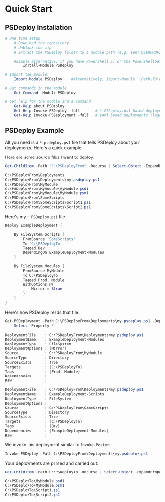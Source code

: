 # Quick Start 

## PSDeploy Installation

```powershell
# One time setup
    # Download the repository
    # Unblock the zip
    # Extract the PSDeploy folder to a module path (e.g. $env:USERPROFILE\Documents\WindowsPowerShell\Modules\)

    #Simple alternative, if you have PowerShell 5, or the PowerShellGet module:
        Install-Module PSDeploy

# Import the module.
    Import-Module PSDeploy    #Alternatively, Import-Module \\Path\To\PSDeploy

# Get commands in the module
    Get-Command -Module PSDeploy

# Get help for the module and a command
    Get-Help about_PSDeploy
    Get-Help Invoke-PSDeploy -full       # *.PSDeploy.ps1 based deployments
    Get-Help Invoke-PSDeployment -full   # yaml based deployments (legacy)
```

## PSDeploy Example

All you need is a `*.psdeploy.ps1` file that tells PSDeploy about your deployments. 
Here's a quick example.

Here are some source files I want to deploy:

```powershell
Get-ChildItem -Path "C:\PSDeployFrom" -Recurse | Select-Object -ExpandProperty FullName

C:\PSDeployFrom\Deployments
C:\PSDeployFrom\Deployments\my.psdeploy.ps1
C:\PSDeployFrom\MyModule
C:\PSDeployFrom\MyModule\MyModule.psd1
C:\PSDeployFrom\MyModule\MyModule.psm1
C:\PSDeployFrom\SomeScripts
C:\PSDeployFrom\SomeScripts\Script1.ps1
C:\PSDeployFrom\SomeScripts\Script2.ps1
```

Here's my `*.PSDeploy.ps1` file

```powershell
Deploy ExampleDeployment {

    By FileSystem Scripts {
        FromSource 'SomeScripts'
        To 'C:\PSDeployTo'
        Tagged Dev
        DependingOn ExampleDeployment-Modules
    }

    By FileSystem Modules {
        FromSource MyModule
        To C:\PSDeployTo
        Tagged Prod, Module
        WithOptions @{
            Mirror = $true
        }
    }
}
```

Here's how PSDeploy reads that file:

```powershell
Get-PSDeployment -Path C:\PSDeployFrom\Deployments\my.psdeploy.ps1 -DeploymentRoot C:\PSDeployFrom |
    Select -Property *
    
DeploymentFile    : C:\PSDeployFrom\Deployments\my.psdeploy.ps1
DeploymentName    : ExampleDeployment-Modules
DeploymentType    : FileSystem
DeploymentOptions : {Mirror}
Source            : C:\PSDeployFrom\MyModule
SourceType        : Directory
SourceExists      : True
Targets           : {C:\PSDeployTo}
Tags              : {Prod, Module}
Dependencies      :
Raw               :

DeploymentFile    : C:\PSDeployFrom\Deployments\my.psdeploy.ps1
DeploymentName    : ExampleDeployment-Scripts
DeploymentType    : FileSystem
DeploymentOptions :
Source            : C:\PSDeployFrom\SomeScripts
SourceType        : Directory
SourceExists      : True
Targets           : {C:\PSDeployTo}
Tags              : {Dev}
Dependencies      : {ExampleDeployment-Modules}
Raw               :
```

We invoke this deployment similar to `Invoke-Pester`:

```powershell
Invoke-PSDeploy -Path C:\PSDeployFrom\Deployments\my.psdeploy.ps1
```

Your deployments are parsed and carried out:

```powershell
Get-ChildItem -Path C:\PSDeployTo -Recurse | Select-Object -ExpandProperty FullName

C:\PSDeployTo\MyModule.psd1
C:\PSDeployTo\MyModule.psm1
C:\PSDeployTo\Script1.ps1
C:\PSDeployTo\Script2.ps1
```